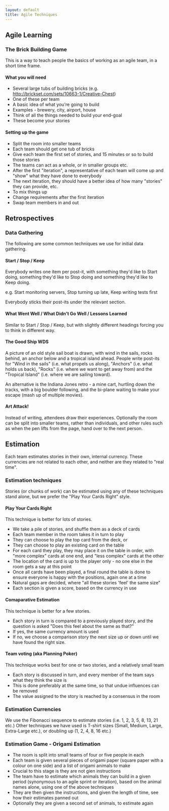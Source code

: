 ```yaml
---
layout: default
title: Agile Techniques
---
```

## Agile Learning

### The Brick Building Game

This is a way to teach people the basics of working as an agile team, in a short time frame.

#### What you will need

* Several large tubs of building bricks (e.g. http://brickset.com/sets/10663-1/Creative-Chest)
 * One of these per team
* A basic idea of what you're going to build
 * Examples - brewery, city, airport, house
 * Think of all the things needed to build your end-goal
 * These become your stories

#### Setting up the game

* Split the room into smaller teams
* Each team should get one tub of bricks
* Give each team the first set of stories, and 15 minutes or so to build those stories
 * The teams can act as a whole, or in smaller groups etc.
* After the first "iteration", a representative of each team will come up and "show" what they have done to everybody
* The next iteration, they should have a better idea of how many "stories" they can provide, etc.
* To mix things up
 * Change requirements after the first iteration
 * Swap team members in and out

## Retrospectives 

### Data Gathering

The following are some common techniques we use for initial data gathering.

#### Start / Stop / Keep

Everybody writes one item per post-it, with something they'd like to Start doing, something they'd like to Stop doing and something they'd like to Keep doing.

e.g. Start monitoring servers, Stop turning up late, Keep writing tests first

Everybody sticks their post-its under the relevant section.

#### What Went Well / What Didn't Go Well / Lessons Learned

Similar to Start / Stop / Keep, but with slightly different headings forcing you to think in different way.

#### The Good Ship WDS

A picture of an old style sail boat is drawn, with wind in the sails, rocks behind, an anchor below and a tropical island ahead.  People write post-its for "Wind in the sails" (i.e. what propels us along), "Anchors" (i.e. what holds us back), "Rocks" (i.e. where we want to get away from) and the "Tropical Island" (i.e. where we are sailing toward).

An alternative is the Indiana Jones retro - a mine cart, hurtling down the tracks, with a big boulder following, and the bi-plane waiting to make your escape (mash up of multiple movies).

#### Art Attack!

Instead of writing, attendees draw their experiences.  Optionally the room can be split into smaller teams, rather than individuals, and other rules such as when the pen lifts from the page, hand over to the next person.

## Estimation

Each team estimates stories in their own, internal currency.  These currencies are not related to each other, and neither are they related to "real time".

### Estimation techniques

Stories (or chunks of work) can be estimated using any of these techniques stand alone, but we prefer the "Play Your Cards Right" style.  

#### Play Your Cards Right

This technique is better for lots of stories.

* We take a pile of stories, and shuffle them as a deck of cards
* Each team member in the room takes it in turn to play
 * They can choose to play the top card from the deck, or
 * They can choose to play an existing card on the table
* For each card they play, they may place it on the table in order, with "more complex" cards at one end, and "less complex" cards at the other
 * The location of the card is up to the player only - no one else in the room gets a say at this point
* Once all cards have been played, a final round the table is done to ensure everyone is happy with the positions, again one at a time
* Natural gaps are decided, where "all these stories 'feel' the same size"
* Each section is given a score, based on the currency in use

#### Comaparative Estimation

This technique is better for a few stories.

* Each story in turn is compared to a previously played story, and the question is asked "Does this feel about the same as that?"
 * If yes, the same currency amount is used
 * If no, we choose a comparison story the next size up or down until we have found the right size.

#### Team voting (aka Planning Poker)

This technique works best for one or two stories, and a relatively small team

* Each story is discussed in turn, and every member of the team says what they think the size is
 * This is done preferably at the same time, so that undue influences can be removed
* The value assigned to the story is reached by a consensus in the room

### Estimation Currencies

We use the Fibonacci sequence to estimate stories (i.e. 1, 2, 3, 5, 8, 13, 21 etc.)
Other techniques we have used is T-shirt sizes (Small, Medium, Large, Extra-Large etc.), or doubling up (1, 2, 4, 8, 16 etc.)

### Estimation Game - Origami Estimation

* The room is split into small teams of four or five people in each
* Each team is given several pieces of origami paper (square paper with a colour on one side) and a list of origami animals to make
 * Crucial to this stage is they are not gien instructions
* The team have to estimate which animals they can build in a given period (synonymous to an agile sprint or iteration), based on the animal names alone, using one of the above techniques
* They are then given the instructions, and given the length of time, see how their estimates panned out
* Optionally they are given a second set of animals, to estimate again